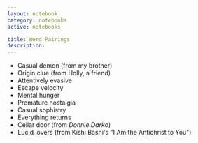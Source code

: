 ```yaml
---
layout: notebook
category: notebooks
active: notebooks

title: Word Pairings
description: 
---
```


<!-- Words that create some kind of <i>frisson</i>…Couplings that create a tension, open a space, evoke, get stuck in my head like a song. -->

- Casual demon (from my brother)
- Origin clue (from Holly, a friend)
- Attentively evasive
- Escape velocity
- Mental hunger
- Premature nostalgia
- Casual sophistry
- Everything returns
- Cellar door (from *Donnie Darko*)
- Lucid lovers (from Kishi Bashi's "I Am the Antichrist to You")